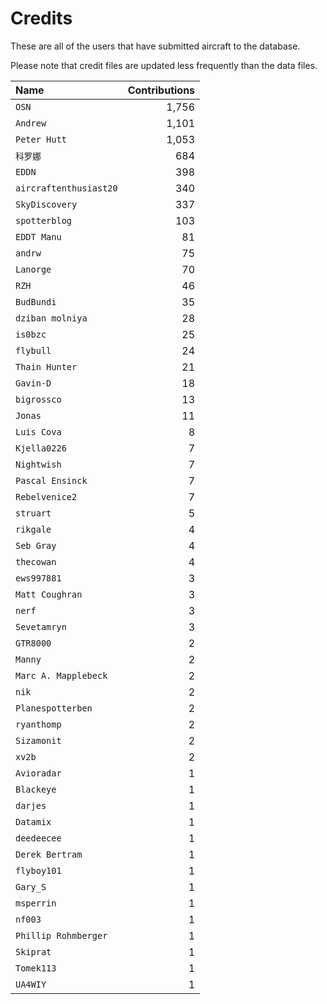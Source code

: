 ﻿# Credits

These are all of the users that have submitted aircraft to the database.

Please note that credit files are updated less frequently than the data files.

| Name                   | Contributions |
| :--                    | --: |
| `OSN`                  | 1,756 |
| `Andrew`               | 1,101 |
| `Peter Hutt`           | 1,053 |
| `科罗娜`                  | 684 |
| `EDDN`                 | 398 |
| `aircraftenthusiast20` | 340 |
| `SkyDiscovery`         | 337 |
| `spotterblog`          | 103 |
| `EDDT Manu`            | 81 |
| `andrw`                | 75 |
| `Lanorge`              | 70 |
| `RZH`                  | 46 |
| `BudBundi`             | 35 |
| `dziban molniya`       | 28 |
| `is0bzc`               | 25 |
| `flybull`              | 24 |
| `Thain Hunter`         | 21 |
| `Gavin-D`              | 18 |
| `bigrossco`            | 13 |
| `Jonas`                | 11 |
| `Luis Cova`            | 8 |
| `Kjella0226`           | 7 |
| `Nightwish`            | 7 |
| `Pascal Ensinck`       | 7 |
| `Rebelvenice2`         | 7 |
| `struart`              | 5 |
| `rikgale`              | 4 |
| `Seb Gray`             | 4 |
| `thecowan`             | 4 |
| `ews997881`            | 3 |
| `Matt Coughran`        | 3 |
| `nerf`                 | 3 |
| `Sevetamryn`           | 3 |
| `GTR8000`              | 2 |
| `Manny`                | 2 |
| `Marc A. Mapplebeck`   | 2 |
| `nik`                  | 2 |
| `Planespotterben`      | 2 |
| `ryanthomp`            | 2 |
| `Sizamonit`            | 2 |
| `xv2b`                 | 2 |
| `Avioradar`            | 1 |
| `Blackeye`             | 1 |
| `darjes`               | 1 |
| `Datamix`              | 1 |
| `deedeecee`            | 1 |
| `Derek Bertram`        | 1 |
| `flyboy101`            | 1 |
| `Gary_S`               | 1 |
| `msperrin`             | 1 |
| `nf003`                | 1 |
| `Phillip Rohmberger`   | 1 |
| `Skiprat`              | 1 |
| `Tomek113`             | 1 |
| `UA4WIY`               | 1 |


